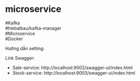 # microservice

#Kafka <br>
#hlebalbau/kafka-manager <br>
#Microservice <br>
#Docker <br>

Hướng dẫn setting:<br>

Link Swagger:<br>

- Sale-service: http://localhost:9002/swagger-ui/index.html<br>
- Stock-service: http://localhost:9003/swagger-ui/index.html<br>
